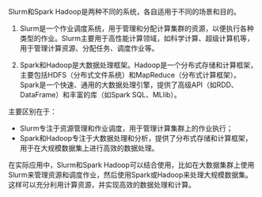 
Slurm和Spark Hadoop是两种不同的系统，各自适用于不同的场景和目的。

1. Slurm是一个作业调度系统，用于管理和分配计算集群的资源，以便执行各种类型的作业。Slurm主要用于高性能计算领域，如科学计算、超级计算机等，用于管理计算资源、分配任务、调度作业等。
    
2. Spark和Hadoop是大数据处理框架。Hadoop是一个分布式存储和计算框架，主要包括HDFS（分布式文件系统）和MapReduce（分布式计算框架）。Spark是一个快速、通用的大数据处理引擎，提供了高级API（如RDD、DataFrame）和丰富的库（如Spark SQL、MLlib）。
    

主要区别在于：

- Slurm专注于资源管理和作业调度，用于管理计算集群上的作业执行；
- Spark和Hadoop专注于大数据处理和分析，提供了分布式存储和计算框架，用于在大规模数据集上进行高效的数据处理。

在实际应用中，Slurm和Spark Hadoop可以结合使用，比如在大数据集群上使用Slurm来管理资源和调度作业，然后使用Spark或Hadoop来处理大规模数据集。这样可以充分利用计算资源，并实现高效的数据处理和计算。